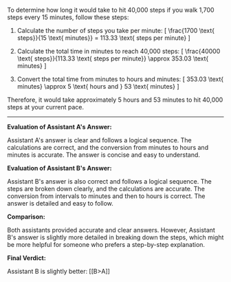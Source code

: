 
To determine how long it would take to hit 40,000 steps if you walk 1,700 steps every 15 minutes, follow these steps:

1. Calculate the number of steps you take per minute:
\[ \frac{1700 \text{ steps}}{15 \text{ minutes}} = 113.33 \text{ steps per minute} \]

2. Calculate the total time in minutes to reach 40,000 steps:
\[ \frac{40000 \text{ steps}}{113.33 \text{ steps per minute}} \approx 353.03 \text{ minutes} \]

3. Convert the total time from minutes to hours and minutes:
\[ 353.03 \text{ minutes} \approx 5 \text{ hours and } 53 \text{ minutes} \]

Therefore, it would take approximately 5 hours and 53 minutes to hit 40,000 steps at your current pace.

---

**Evaluation of Assistant A's Answer:**

Assistant A's answer is clear and follows a logical sequence. The calculations are correct, and the conversion from minutes to hours and minutes is accurate. The answer is concise and easy to understand.

**Evaluation of Assistant B's Answer:**

Assistant B's answer is also correct and follows a logical sequence. The steps are broken down clearly, and the calculations are accurate. The conversion from intervals to minutes and then to hours is correct. The answer is detailed and easy to follow.

**Comparison:**

Both assistants provided accurate and clear answers. However, Assistant B's answer is slightly more detailed in breaking down the steps, which might be more helpful for someone who prefers a step-by-step explanation.

**Final Verdict:**

Assistant B is slightly better: [[B>A]]